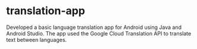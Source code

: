 # translation-app
Developed a basic language translation app for Android using Java and Android Studio. The app used the Google Cloud Translation API to translate text between languages.
